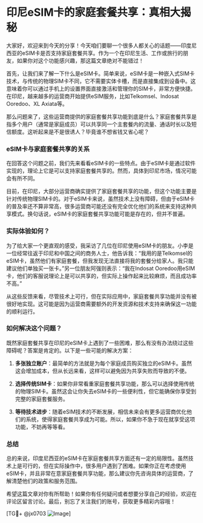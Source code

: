 # 印尼eSIM卡的家庭套餐共享：真相大揭秘

大家好，欢迎来到今天的分享！今天咱们要聊一个很多人都关心的话题——印度尼西亚的eSIM卡是否支持家庭套餐共享。作为一个在印尼生活、工作或旅行的朋友，如果你对这个功能感兴趣，那这篇文章绝对不能错过！

首先，让我们来了解一下什么是eSIM卡。简单来说，eSIM卡是一种嵌入式SIM卡技术，与传统的物理SIM卡不同，它不需要实体卡槽，而是直接集成到设备中。这意味着你可以通过手机上的设置界面直接激活和管理你的SIM卡，非常方便快捷。在印尼，越来越多的运营商开始提供eSIM服务，比如Telkomsel、Indosat Ooredoo、XL Axiata等。

那么问题来了，这些运营商提供的家庭套餐共享功能到底是什么？家庭套餐共享是指多个用户（通常是家庭成员）可以共享同一个主套餐内的流量、通话时长以及短信额度。这听起来是不是很诱人？毕竟谁不想省钱又省心呢？

### eSIM卡与家庭套餐共享的关系

在回答这个问题之前，我们先来看看eSIM卡的一些特点。由于eSIM卡是通过软件实现的，理论上它是可以支持家庭套餐共享的。然而，具体到印尼市场，情况可能会有所不同。

目前，在印尼，大部分运营商确实提供了家庭套餐共享的功能，但这个功能主要是针对传统物理SIM卡的。对于eSIM卡来说，虽然技术上没有障碍，但由于eSIM卡的普及率还不算非常高，很多运营商可能还没有完全优化他们的系统来支持这种共享模式。换句话说，eSIM卡的家庭套餐共享功能可能是存在的，但并不普遍。

### 实际体验如何？

为了给大家一个更直观的感受，我采访了几位在印尼使用eSIM卡的朋友。小李是一位经常往返于印尼和中国之间的商务人士，他告诉我：“我用的是Telkomsel的eSIM卡，虽然他们有家庭套餐，但我发现无法直接将我的套餐分给家人。我只能建议他们单独买一张卡。”另一位朋友阿强则表示：“我在Indosat Ooredoo用eSIM卡，他们的客服说理论上是可以共享的，但实际上操作起来比较麻烦，而且成功率不高。”

从这些反馈来看，尽管技术上可行，但在实际应用中，家庭套餐共享功能并没有被很好地实现。这可能是因为运营商需要额外的开发资源和技术支持来确保这一功能的顺利运行。

### 如何解决这个问题？

既然家庭套餐共享在印尼的eSIM卡上遇到了一些困难，那么有没有办法绕过这些障碍呢？答案是肯定的。以下是一些可能的解决方案：

1. **多张独立账户**：最简单的方法就是为每个家庭成员购买独立的eSIM卡。虽然这会增加成本，但从长远来看，这样可以避免因为共享失败而导致的不便。

2. **选择传统SIM卡**：如果你非常看重家庭套餐共享功能，那么可以选择使用传统的物理SIM卡。虽然这会让你失去eSIM卡的一些便利性，但它能确保你享受到完整的家庭套餐服务。

3. **等待技术进步**：随着eSIM技术的不断发展，相信未来会有更多运营商优化他们的系统，使得家庭套餐共享成为可能。所以，如果你不急于现在就享受这项功能，不妨再等等看。

### 总结

总的来说，印度尼西亚的eSIM卡在家庭套餐共享方面还有一定的局限性。虽然技术上是可行的，但在实际操作中，很多用户遇到了困难。如果你正在考虑使用eSIM卡，并且非常在意家庭套餐共享功能，那么建议你先咨询具体的运营商，了解清楚他们的政策和服务范围。

希望这篇文章对你有所帮助！如果你有任何疑问或者想要分享自己的经验，欢迎在评论区留言讨论。最后，别忘了关注我们的账号，获取更多精彩内容哦！

[TG💪+ @jx0703 ![Image](https://github.com/user-attachments/assets/dbca1d08-cadb-493c-b0ec-ad6f7a83f270)]